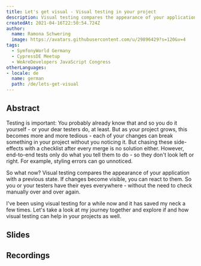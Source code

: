 ```yaml
---
title: Let's get visual - Visual testing in your project
description: Visual testing compares the appearance of your application with a previous state.
createdAt: 2021-04-16T22:50:54.724Z
author:
  name: Ramona Schwering
  image: https://avatars.githubusercontent.com/u/29896429?s=120&v=4
tags:
  - SymfonyWorld Germany
  - CypressDE Meetup
  - WeAreDevelopers JavaScript Congress
otherLanguages:
- locale: de
  name: german
  path: /de/lets-get-visual
---
```


## Abstract

Testing is important: You probably already know that and so you do it yourself - or your dear testers do, at least. But as your project grows, this becomes more and more tedious - each of your changes can break something in your project without you noticing it. But chasing these side-effects with a checklist after every merge is no solution either. However, end-to-end tests only do what you tell them to do - so they don't look left or right. For example, styling errors can go unnoticed.

So what now? Visual testing compares the appearance of your application with a previous state. If changes become visible, you can react to them. So you or your testers have their eyes everywhere - without the need to check manually over and over again.

I've been using visual testing for a while now and it has saved my neck a few times. Let's take a look at my journey together and explore if and how visual testing can help in your projects as well.

## Slides

<media-grid :media="[{
name: 'Slides',
description: 'These is the english version of the slides.',
url: 'https://speakerdeck.com/leichteckig/lets-get-visual-visual-testing-in-your-project'
}]"></media-grid>

## Recordings

<media-grid :media="[{
name: 'JavaScript Congress\' 21',
url: 'https://www.wearedevelopers.com/en/videos/let-s-get-visual-visual-testing-in-your-project'
}]"></media-grid>
